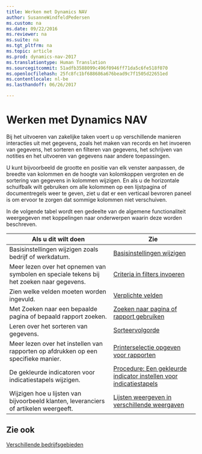 ```yaml
---
title: Werken met Dynamics NAV
author: SusanneWindfeldPedersen
ms.custom: na
ms.date: 09/22/2016
ms.reviewer: na
ms.suite: na
ms.tgt_pltfrm: na
ms.topic: article
ms.prod: dynamics-nav-2017
ms.translationtype: Human Translation
ms.sourcegitcommit: 51adfb3588099c496f0946ff71da5c6fe518f070
ms.openlocfilehash: 25fc8fc1bf688686a676bead9c7f1505d22651ed
ms.contentlocale: nl-be
ms.lasthandoff: 06/26/2017

---
```

    
# <a name="work-with-dynamics-nav"></a>Werken met Dynamics NAV
Bij het uitvoeren van zakelijke taken voert u op verschillende manieren interacties uit met gegevens, zoals het maken van records en het invoeren van gegevens, het sorteren en filteren van gegevens, het schrijven van notities en het uitvoeren van gegevens naar andere toepassingen.

U kunt bijvoorbeeld de grootte en positie van elk venster aanpassen, de breedte van kolommen en de hoogte van kolomkoppen vergroten en de sortering van gegevens in kolommen wijzigen. En als u de horizontale schuifbalk wilt gebruiken om alle kolommen op een lijstpagina of documentregels weer te geven, ziet u dat er een verticaal bevroren paneel is om ervoor te zorgen dat sommige kolommen niet verschuiven.

In de volgende tabel wordt een gedeelte van de algemene functionaliteit weergegeven met koppelingen naar onderwerpen waarin deze worden beschreven.

|Als u dit wilt doen |Zie |
|---|----|
|Basisinstellingen wijzigen zoals bedrijf of werkdatum.|[Basisinstellingen wijzigen](ui-change-basic-settings.md)|
|Meer lezen over het opnemen van symbolen en speciale tekens bij het zoeken naar gegevens.|[Criteria in filters invoeren](ui-enter-criteria-filters.md)|
|Zien welke velden moeten worden ingevuld.|[Verplichte velden](ui-mandatory-fields.md)|
|Met Zoeken naar een bepaalde pagina of bepaald rapport zoeken.|[Zoeken naar pagina of rapport gebruiken](ui-search.md)|
|Leren over het sorteren van gegevens.|[Sorteervolgorde](ui-sorting.md)|
|Meer lezen over het instellen van rapporten op afdrukken op een specifieke manier.|[Printerselectie opgeven voor rapporten](ui-specify-printer-selection-reports.md)|
|De gekleurde indicatoren voor indicatiestapels wijzigen.|[Procedure: Een gekleurde indicator instellen voor indicatiestapels](ui-how-setup-colored-indicator-cues.md)|
|Wijzigen hoe u lijsten van bijvoorbeeld klanten, leveranciers of artikelen weergeeft.|[Lijsten weergeven in verschillende weergaven](across-display-lists-different-views.md)|

## <a name="see-also"></a>Zie ook
[Verschillende bedrijfsgebieden](ui-across-business-areas.md)

